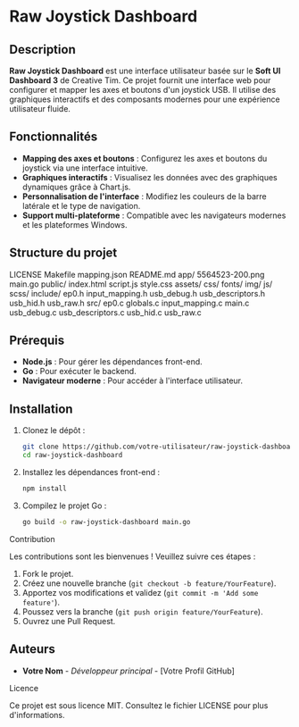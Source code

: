# Raw Joystick Dashboard

## Description

**Raw Joystick Dashboard** est une interface utilisateur basée sur le **Soft UI Dashboard 3** de Creative Tim. Ce projet fournit une interface web pour configurer et mapper les axes et boutons d'un joystick USB. Il utilise des graphiques interactifs et des composants modernes pour une expérience utilisateur fluide.

## Fonctionnalités

- **Mapping des axes et boutons** : Configurez les axes et boutons du joystick via une interface intuitive.
- **Graphiques interactifs** : Visualisez les données avec des graphiques dynamiques grâce à Chart.js.
- **Personnalisation de l'interface** : Modifiez les couleurs de la barre latérale et le type de navigation.
- **Support multi-plateforme** : Compatible avec les navigateurs modernes et les plateformes Windows.

## Structure du projet

LICENSE Makefile mapping.json README.md app/ 5564523-200.png main.go public/ index.html script.js style.css assets/ css/ fonts/ img/ js/ scss/ include/ ep0.h input_mapping.h usb_debug.h usb_descriptors.h usb_hid.h usb_raw.h src/ ep0.c globals.c input_mapping.c main.c usb_debug.c usb_descriptors.c usb_hid.c usb_raw.c


## Prérequis

- **Node.js** : Pour gérer les dépendances front-end.
- **Go** : Pour exécuter le backend.
- **Navigateur moderne** : Pour accéder à l'interface utilisateur.

## Installation

1. Clonez le dépôt :
   ```bash
   git clone https://github.com/votre-utilisateur/raw-joystick-dashboard.git
   cd raw-joystick-dashboard
2. Installez les dépendances front-end :
   ```bash
   npm install
   ```
3. Compilez le projet Go :
   ```bash
   go build -o raw-joystick-dashboard main.go
   ``` 
Contribution

Les contributions sont les bienvenues ! Veuillez suivre ces étapes :
1. Fork le projet.
2. Créez une nouvelle branche (`git checkout -b feature/YourFeature`).
3. Apportez vos modifications et validez (`git commit -m 'Add some feature'`).
4. Poussez vers la branche (`git push origin feature/YourFeature`).
5. Ouvrez une Pull Request.
## Auteurs
- **Votre Nom** - *Développeur principal* - [Votre Profil GitHub]

Licence

Ce projet est sous licence MIT. Consultez le fichier LICENSE pour plus d'informations.